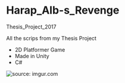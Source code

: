 # Harap_Alb-s_Revenge
Thesis_Project_2017

All the scrips from my Thesis Project

- 2D Platformer Game
- Made in Unity
- C#

<img src="https://i.imgur.com/Xsbrkex.png" title="source: imgur.com" />

